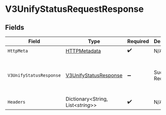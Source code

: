# V3UnifyStatusRequestResponse


## Fields

| Field                                                                     | Type                                                                      | Required                                                                  | Description                                                               | Example                                                                   |
| ------------------------------------------------------------------------- | ------------------------------------------------------------------------- | ------------------------------------------------------------------------- | ------------------------------------------------------------------------- | ------------------------------------------------------------------------- |
| `HttpMeta`                                                                | [HTTPMetadata](../../Models/Components/HTTPMetadata.md)                   | :heavy_check_mark:                                                        | N/A                                                                       |                                                                           |
| `V3UnifyStatusResponse`                                                   | [V3UnifyStatusResponse](../../Models/Components/V3UnifyStatusResponse.md) | :heavy_minus_sign:                                                        | Successful Request.                                                       | {<br/>"phoneNumber": "2001004011",<br/>"success": "success"<br/>}         |
| `Headers`                                                                 | Dictionary<String, List<*string*>>                                        | :heavy_check_mark:                                                        | N/A                                                                       |                                                                           |